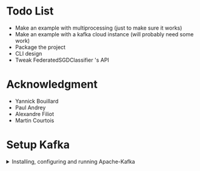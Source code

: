 # Todo List
* Make an example with multiprocessing (just to make sure it works)
* Make an example with a kafka cloud instance (will probably need some work)
* Package the project
* CLI design
* Tweak FederatedSGDClassifier 's API

# Acknowledgment
* Yannick Bouillard
* Paul Andrey
* Alexandre Filiot
* Martin Courtois

# Setup Kafka
<details>
  <summary>Installing, configuring and running Apache-Kafka</summary>

## 1. Install Apache-Kafka

java8 is required
```shell
apt install openjdk-8-jdk
```

Download and install Apache-Kafka
```shell
wget https://downloads.apache.org/kafka/2.8.0/kafka_2.12-2.8.0.tgz
tar -xvf kafka_2.12-2.8.0.tgz /opt/kafka_2.12-2.8.0
/opt/kafka_2.12-2.8.0/bin/kafka-topics.sh
```

Sanity-check
```shell
/opt/kafka_2.12-2.8.0/bin/kafka-topics.sh
```

Add /opt/kafka_2.12-2.8.0/bin to your $PATH in ~/.bashrc
```shell
export PATH = $PATH:/opt/kafka_2.12-2.8.0/bin
```

Setup log directories
```shell
mkdir /opt/kafka_2.12-2.8.0/data
mkdir /opt/kafka_2.12-2.8.0/data/zookeeper
mkdir /opt/kafka_2.12-2.8.0/data/kafka
```

Update /opt/kafka_2.12-2.8.0/config/zookeeperproperties
```
dataDir = /opt/kafka_2.12-2.8.0/data/zookeeper
```

Update /opt/kafka_2.12-2.8.0/config/zookeeperproperties
```
log.dirs = /opt/kafka_2.12-2.8.0/data/kafka
```

## 2. Start kafka

```shell
zookeeper-server-start.sh /opt/kafka_2.12-2.8.0/config/zookeeper.properties
kafka-server-start.sh /opt/kafka_2.12-2.8.0/config/server.properties
```

## 3. Install conduktor (Kafka GUI)

```shell
wget https://releases.conduktor.io/linux-deb
dpkg -i Conduktor-2.13.1.deb
```

  ```javascript
  console.log("I'm a code block!");
  ```
</details>
